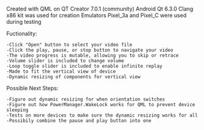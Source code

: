 Created with QML on QT Creator 7.0.1 (community)
Android Qt 6.3.0 Clang x86 kit was used for creation
Emulators Pixel_3a and Pixel_C were used during testing


Fuctionality:
    
    -Click "Open" button to select your video file
    -Click the play, pause, or stop button to navigate your video
    -The video progress is mutable, allowing you to skip or retrace
    -Volume slider is included to change volume
    -Loop toggle slider is included to enable infinite replay
    -Made to fit the vertical view of device
    -Dynamic resizing of components for vertical view


Possible Next Steps:

    -Figure out dynamic resizing for when orientation switches
    -Figure out how PowerManager.WakeLock works for QML to prevent device sleeping
    -Tests on more devices to make sure the dynamic resizing works for all
    -Possibily combine the pause and play button into one